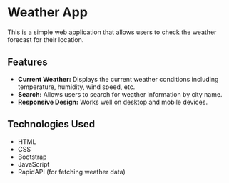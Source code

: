 # Weather App
This is a simple web application that allows users to check the weather forecast for their location.

## Features

- **Current Weather:** Displays the current weather conditions including temperature, humidity, wind speed, etc.
- **Search:** Allows users to search for weather information by city name.
- **Responsive Design:** Works well on desktop and mobile devices.

## Technologies Used

- HTML
- CSS
- Bootstrap
- JavaScript
- RapidAPI (for fetching weather data)




